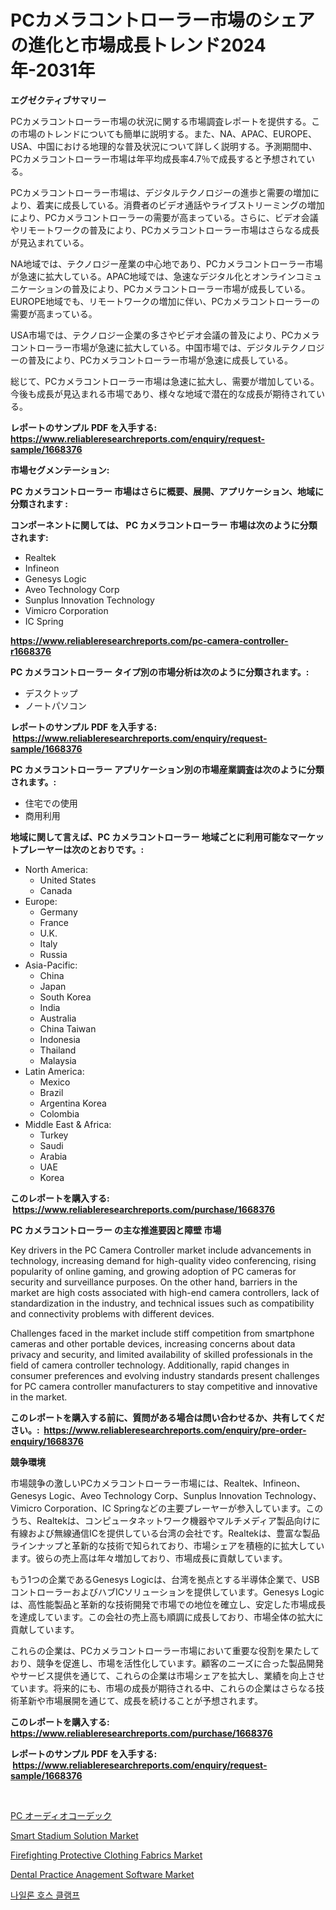 <p><h1>PCカメラコントローラー市場のシェアの進化と市場成長トレンド2024年-2031年</h1></p><p><strong>エグゼクティブサマリー</strong></p>
<p><p>PCカメラコントローラー市場の状況に関する市場調査レポートを提供する。この市場のトレンドについても簡単に説明する。また、NA、APAC、EUROPE、USA、中国における地理的な普及状況について詳しく説明する。予測期間中、PCカメラコントローラー市場は年平均成長率4.7％で成長すると予想されている。</p><p>PCカメラコントローラー市場は、デジタルテクノロジーの進歩と需要の増加により、着実に成長している。消費者のビデオ通話やライブストリーミングの増加により、PCカメラコントローラーの需要が高まっている。さらに、ビデオ会議やリモートワークの普及により、PCカメラコントローラー市場はさらなる成長が見込まれている。</p><p>NA地域では、テクノロジー産業の中心地であり、PCカメラコントローラー市場が急速に拡大している。APAC地域では、急速なデジタル化とオンラインコミュニケーションの普及により、PCカメラコントローラー市場が成長している。EUROPE地域でも、リモートワークの増加に伴い、PCカメラコントローラーの需要が高まっている。</p><p>USA市場では、テクノロジー企業の多さやビデオ会議の普及により、PCカメラコントローラー市場が急速に拡大している。中国市場では、デジタルテクノロジーの普及により、PCカメラコントローラー市場が急速に成長している。</p><p>総じて、PCカメラコントローラー市場は急速に拡大し、需要が増加している。今後も成長が見込まれる市場であり、様々な地域で潜在的な成長が期待されている。</p></p>
<p><strong>レポートのサンプル PDF を入手する: <a href="https://www.reliableresearchreports.com/enquiry/request-sample/1668376">https://www.reliableresearchreports.com/enquiry/request-sample/1668376</a></strong></p>
<p><strong>市場セグメンテーション:</strong></p>
<p><strong> PC カメラコントローラー 市場はさらに概要、展開、アプリケーション、地域に分類されます :</strong></p>
<p><strong>コンポーネントに関しては、 PC カメラコントローラー 市場は次のように分類されます: &nbsp;</strong></p>
<p><ul><li>Realtek</li><li>Infineon</li><li>Genesys Logic</li><li>Aveo Technology Corp</li><li>Sunplus Innovation Technology</li><li>Vimicro Corporation</li><li>IC Spring</li></ul></p>
<p><strong><a href="https://www.reliableresearchreports.com/pc-camera-controller-r1668376">https://www.reliableresearchreports.com/pc-camera-controller-r1668376</a></strong></p>
<p><strong> PC カメラコントローラー タイプ別の市場分析は次のように分類されます。:</strong></p>
<p><ul><li>デスクトップ</li><li>ノートパソコン</li></ul></p>
<p><strong>レポートのサンプル PDF を入手する: &nbsp;<a href="https://www.reliableresearchreports.com/enquiry/request-sample/1668376">https://www.reliableresearchreports.com/enquiry/request-sample/1668376</a></strong></p>
<p><strong> PC カメラコントローラー アプリケーション別の市場産業調査は次のように分類されます。:</strong></p>
<p><ul><li>住宅での使用</li><li>商用利用</li></ul></p>
<p><strong>地域に関して言えば、PC カメラコントローラー 地域ごとに利用可能なマーケットプレーヤーは次のとおりです。:</strong></p>
<p><ul>
    <li>
        North America:
        <ul>
            <li>United States</li>
            <li>Canada</li>
        </ul>
    </li>
    <li>
        Europe:
        <ul>
            <li>Germany</li>
            <li>France</li>
            <li>U.K.</li>
            <li>Italy</li>
            <li>Russia</li>
        </ul>
    </li>
    <li>
        Asia-Pacific:
        <ul>
            <li>China</li>
            <li>Japan</li>
            <li>South Korea</li>
            <li>India</li>
            <li>Australia</li>
            <li>China Taiwan</li>
            <li>Indonesia</li>
            <li>Thailand</li>
            <li>Malaysia</li>
        </ul>
    </li>
    <li>
        Latin America:
        <ul>
            <li>Mexico</li>
            <li>Brazil</li>
            <li>Argentina Korea</li>
            <li>Colombia</li>
        </ul>
    </li>
    <li>
        Middle East & Africa:
        <ul>
            <li>Turkey</li>
            <li>Saudi</li>
            <li>Arabia</li>
            <li>UAE</li>
            <li>Korea</li>
        </ul>
    </li>
    </ul></p>
<p><strong>このレポートを購入する: &nbsp;<a href="https://www.reliableresearchreports.com/purchase/1668376">https://www.reliableresearchreports.com/purchase/1668376</a></strong></p>
<p><strong>PC カメラコントローラー の主な推進要因と障壁 市場</strong></p>
<p><p>Key drivers in the PC Camera Controller market include advancements in technology, increasing demand for high-quality video conferencing, rising popularity of online gaming, and growing adoption of PC cameras for security and surveillance purposes. On the other hand, barriers in the market are high costs associated with high-end camera controllers, lack of standardization in the industry, and technical issues such as compatibility and connectivity problems with different devices.</p><p>Challenges faced in the market include stiff competition from smartphone cameras and other portable devices, increasing concerns about data privacy and security, and limited availability of skilled professionals in the field of camera controller technology. Additionally, rapid changes in consumer preferences and evolving industry standards present challenges for PC camera controller manufacturers to stay competitive and innovative in the market.</p></p>
<p><strong>このレポートを購入する前に、質問がある場合は問い合わせるか、共有してください。:&nbsp; <a href="https://www.reliableresearchreports.com/enquiry/pre-order-enquiry/1668376">https://www.reliableresearchreports.com/enquiry/pre-order-enquiry/1668376</a></strong></p>
<p><strong>競争環境</strong></p>
<p><p>市場競争の激しいPCカメラコントローラー市場には、Realtek、Infineon、Genesys Logic、Aveo Technology Corp、Sunplus Innovation Technology、Vimicro Corporation、IC Springなどの主要プレーヤーが参入しています。このうち、Realtekは、コンピュータネットワーク機器やマルチメディア製品向けに有線および無線通信ICを提供している台湾の会社です。Realtekは、豊富な製品ラインナップと革新的な技術で知られており、市場シェアを積極的に拡大しています。彼らの売上高は年々増加しており、市場成長に貢献しています。</p><p>もう1つの企業であるGenesys Logicは、台湾を拠点とする半導体企業で、USBコントローラーおよびハブICソリューションを提供しています。Genesys Logicは、高性能製品と革新的な技術開発で市場での地位を確立し、安定した市場成長を達成しています。この会社の売上高も順調に成長しており、市場全体の拡大に貢献しています。</p><p>これらの企業は、PCカメラコントローラー市場において重要な役割を果たしており、競争を促進し、市場を活性化しています。顧客のニーズに合った製品開発やサービス提供を通じて、これらの企業は市場シェアを拡大し、業績を向上させています。将来的にも、市場の成長が期待される中、これらの企業はさらなる技術革新や市場展開を通じて、成長を続けることが予想されます。</p></p>
<p><strong>このレポートを購入する: &nbsp; <a href="https://www.reliableresearchreports.com/purchase/1668376">https://www.reliableresearchreports.com/purchase/1668376</a></strong></p>
<p><strong>レポートのサンプル PDF を入手する: &nbsp;<a href="https://www.reliableresearchreports.com/enquiry/request-sample/1668376">https://www.reliableresearchreports.com/enquiry/request-sample/1668376</a></strong><strong></strong></p>
<p>&nbsp;</p>
<p><p><a href="https://github.com/RudyBoyer2017/Market-Research-Report-List-1/blob/main/869708456398.md">PC オーディオコーデック</a></p><p><a href="https://github.com/globismark/Market-Research-Report-List-3/blob/main/smart-stadium-solution-market.md">Smart Stadium Solution Market</a></p><p><a href="https://issuu.com/reportprime-2/docs/firefighting-protective-clothing-fabrics-market-si">Firefighting Protective Clothing Fabrics Market</a></p><p><a href="https://github.com/bobicer/Market-Research-Report-List-3/blob/main/dental-practice-anagement-software-market.md">Dental Practice Anagement Software Market</a></p><p><a href="https://github.com/Tristiarton768456/Market-Research-Report-List-1/blob/main/712151454529.md">나일론 호스 클램프</a></p></p>